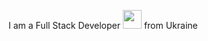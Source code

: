 
I am a Full Stack Developer <img src="https://media.giphy.com/media/WUlplcMpOCEmTGBtBW/giphy.gif" width="30"> from Ukraine


<img src="https://komarev.com/ghpvc/?username=marynahl&style=flat-square&color=blue" alt=""/>
